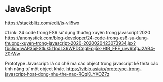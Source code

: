 # JavaScript

https://stackblitz.com/edit/js-vli5wx


#Link: 24 code trong ES6 sử dụng thường xuyên trong javascript 2020
https://anonystick.com/blog-developer/24-code-trong-es6-su-dung-thuong-xuyen-trong-javascript-2020-2020020423073934.jsx?fbclid=IwAR35jFStluk511pdL36WPDCngIEpij5k-HtB_FFE_uyv6bfgJ2AB4-Z0rWw

Prototype Javascript: là cơ chế mà các object trong javascript kế thừa các tính năng từ một object khác.
https://viblo.asia/p/prototype-trong-javascript-hoat-dong-nhu-the-nao-RQqKLYXOZ7z
